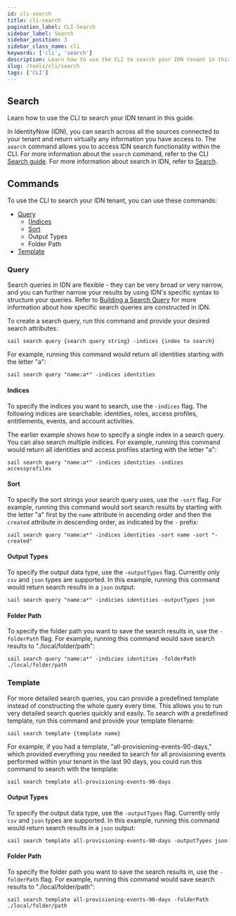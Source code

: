 ```yaml
---
id: cli-search
title: cli-search
pagination_label: CLI-Search
sidebar_label: Search
sidebar_position: 3
sidebar_class_name: cli
keywords: ['cli', 'search']
description: Learn how to use the CLI to search your IDN tenant in this guide. 
slug: /tools/cli/search
tags: ['CLI']
---
```


## Search

Learn how to use the CLI to search your IDN tenant in this guide. 

In IdentityNow (IDN), you can search across all the sources connected to your tenant and return virtually any information you have access to. The `search` command allows you to access IDN search functionality within the CLI. For more information about the `search` command, refer to the CLI [Search guide](https://developer.sailpoint.com/idn/tools/cli/search). For more information about search in IDN, refer to [Search](https://developer.sailpoint.com/idn/api/v3/search).

## Commands 

To use the CLI to search your IDN tenant, you can use these commands: 

- [Query](#query)
    - [[Indices](#indices)
    - [Sort](#sort)
    - Output Types
    - Folder Path
- [Template](#template)

### Query

Search queries in IDN are flexible - they can be very broad or very narrow, and you can further narrow your results by using IDN's specific syntax to structure your queries. Refer to [Building a Search Query](https://documentation.sailpoint.com/saas/help/search/building-query.html) for more information about how specific search queries are constructed in IDN. 

To create a search query, run this command and provide your desired search attributes: 

```shell
sail search query {search query string} -indices {index to search}
```
For example, running this command would return all identities starting with the letter "a":

```shell
sail search query "name:a*" -indices identities 
```

#### Indices

To specify the indices you want to search, use the `-indices` flag. The following indices are searchable: identities, roles, access profiles, entitlements, events, and account activities. 

The earlier example shows how to specify a single index in a search query. You can also search multiple indices. For example, running this command would return all identities and access profiles starting with the letter "a":

```shell
sail search query "name:a*" -indices identities -indices accessprofiles
```

#### Sort

To specify the sort strings your search query uses, use the `-sort` flag. For example, running this command would sort search results by starting with the letter "a" first by the `name` attribute in ascending order and then the `created` attribute in descending order, as indicated by the `-` prefix:

```shell
sail search query "name:a*" -indices identities -sort name -sort "-created" 
```

#### Output Types

To specify the output data type, use the `-outputTypes` flag. Currently only `csv` and `json` types are supported. In this example, running this command would return search results in a `json` output: 

```shell
sail search query "name:a*" -indicies identities -outputTypes json
```

#### Folder Path

To specify the folder path you want to save the search results in, use the `-folderPath` flag. For example, running this command would save search results to "./local/folder/path": 

```shell
sail search query "name:a*" -indicies identities -folderPath ./local/folder/path
```

### Template 

For more detailed search queries, you can provide a predefined template instead of constructing the whole query every time. This allows you to run very detailed search queries quickly and easily. To search with a predefined template, run this command and provide your template filename: 

```shell
sail search template {template name}
```
For example, if you had a template, "all-provisioning-events-90-days," which provided everything you needed to search for all provisioning events performed within your tenant in the last 90 days, you could run this command to search with the template: 

```shell
sail search template all-provisioning-events-90-days
```

#### Output Types

To specify the output data type, use the `-outputTypes` flag. Currently only `csv` and `json` types are supported. In this example, running this command would return search results in a `json` output: 

```shell
sail search template all-provisioning-events-90-days -outputTypes json
```

#### Folder Path

To specify the folder path you want to save the search results in, use the `-folderPath` flag. For example, running this command would save search results to "./local/folder/path": 

```shell
sail search template all-provisioning-events-90-days -folderPath ./local/folder/path
```


